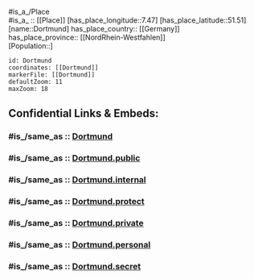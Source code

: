 ﻿---
confidential: public
isDeleted: false
location:
- 51.51
- 7.47
mapmarker: city
mapzoom:
- 7
- 12
SpocWebEntityId: 29855
tags:
- geo/City
type: City
---

#is_a_/Place  
#is_a_ :: [[Place]] 
[has_place_longitude::7.47] 
[has_place_latitude::51.51] 
[name::Dortmund] 
has_place_country:: [[Germany]]  
has_place_province:: [[NordRhein-Westfahlen]]  
[Population::] 



```leaflet
id: Dortmund
coordinates: [[Dortmund]] 
markerFile: [[Dortmund]] 
defaultZoom: 11 
maxZoom: 18
```


## Confidential Links & Embeds: 

### #is_/same_as :: [Dortmund](/_Standards/Earth/Continent/Europe/Europe~Central/Germany/Germany~West/Nordrhein-Westfalen/counties~NW/Dortmund.md) 

### #is_/same_as :: [Dortmund.public](/_public/Earth/Continent/Europe/Europe~Central/Germany/Germany~West/Nordrhein-Westfalen/counties~NW/Dortmund.public.md) 

### #is_/same_as :: [Dortmund.internal](/_internal/Earth/Continent/Europe/Europe~Central/Germany/Germany~West/Nordrhein-Westfalen/counties~NW/Dortmund.internal.md) 

### #is_/same_as :: [Dortmund.protect](/_protect/Earth/Continent/Europe/Europe~Central/Germany/Germany~West/Nordrhein-Westfalen/counties~NW/Dortmund.protect.md) 

### #is_/same_as :: [Dortmund.private](/_private/Earth/Continent/Europe/Europe~Central/Germany/Germany~West/Nordrhein-Westfalen/counties~NW/Dortmund.private.md) 

### #is_/same_as :: [Dortmund.personal](/_personal/Earth/Continent/Europe/Europe~Central/Germany/Germany~West/Nordrhein-Westfalen/counties~NW/Dortmund.personal.md) 

### #is_/same_as :: [Dortmund.secret](/_secret/Earth/Continent/Europe/Europe~Central/Germany/Germany~West/Nordrhein-Westfalen/counties~NW/Dortmund.secret.md)


